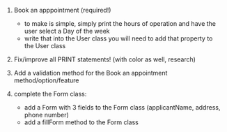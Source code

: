 1. Book an apppointment (required!)
   - to make is simple, simply print the hours of operation and have the user select a Day of the week
   - write that into the User class you will need to add that property to the User class
     
2. Fix/improve all PRINT statements! (with color as well, research)
   
3. Add a validation method for the Book an appointment method/option/feature
   
4. complete the Form class:
   - add a Form with 3 fields to the Form class (applicantName, address, phone number)
   - add a fillForm method to the Form class
